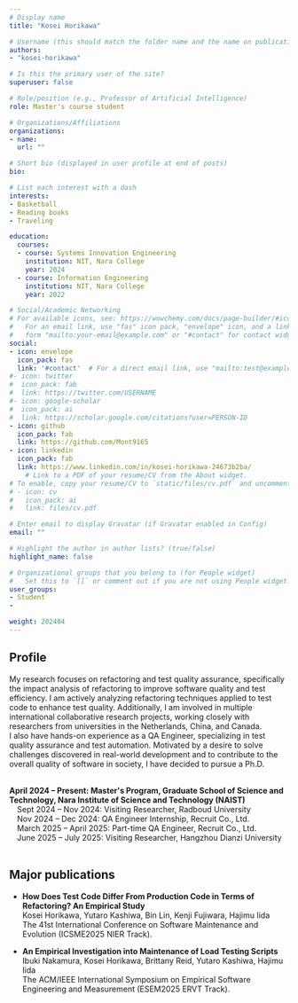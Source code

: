 ```yaml
---
# Display name
title: "Kosei Horikawa"

# Username (this should match the folder name and the name on publications)
authors:
- "kosei-horikawa"

# Is this the primary user of the site?
superuser: false

# Role/position (e.g., Professor of Artificial Intelligence)
role: Master's course student

# Organizations/Affiliations
organizations:
- name: 
  url: ""

# Short bio (displayed in user profile at end of posts)
bio: 

# List each interest with a dash
interests:
- Basketball
- Reading books
- Traveling

education:
  courses:
  - course: Systems Innovation Engineering
    institution: NIT, Nara College
    year: 2024
  - course: Information Engineering
    institution: NIT, Nara College
    year: 2022

# Social/Academic Networking
# For available icons, see: https://wowchemy.com/docs/page-builder/#icons
#   For an email link, use "fas" icon pack, "envelope" icon, and a link in the
#   form "mailto:your-email@example.com" or "#contact" for contact widget.
social:
- icon: envelope
  icon_pack: fas
  link: '#contact'  # For a direct email link, use "mailto:test@example.org".
#- icon: twitter
#  icon_pack: fab
#  link: https://twitter.com/USERNAME
#- icon: google-scholar
#  icon_pack: ai
#  link: https://scholar.google.com/citations?user=PERSON-ID
- icon: github
  icon_pack: fab
  link: https://github.com/Mont9165
- icon: linkedin
  icon_pack: fab
  link: https://www.linkedin.com/in/kosei-horikawa-24673b2ba/
    # Link to a PDF of your resume/CV from the About widget.
# To enable, copy your resume/CV to `static/files/cv.pdf` and uncomment the lines below.
# - icon: cv
#   icon_pack: ai
#   link: files/cv.pdf

# Enter email to display Gravatar (if Gravatar enabled in Config)
email: ""

# Highlight the author in author lists? (true/false)
highlight_name: false

# Organizational groups that you belong to (for People widget)
#   Set this to `[]` or comment out if you are not using People widget.
user_groups:
- Student
- 

weight: 202404
---
```


## Profile
My research focuses on refactoring and test quality assurance, specifically the impact analysis of refactoring to improve software quality and test efficiency. I am actively analyzing refactoring techniques applied to test code to enhance test quality. Additionally, I am involved in multiple international collaborative research projects, working closely with researchers from universities in the Netherlands, China, and Canada.<br>
I also have hands-on experience as a QA Engineer, specializing in test quality assurance and test automation. Motivated by a desire to solve challenges discovered in real-world development and to contribute to the overall quality of software in society, I have decided to pursue a Ph.D.
<br>
<br>

<div>
  <div>
    <b>
    <span class="col-1">April 2024 – Present:</span>
    <span class="col-2">Master's Program, Graduate School of Science and Technology, Nara Institute of Science and Technology (NAIST)</span>
    </b>
  </div>
  <div>
    <span class="col-1">&emsp;Sept 2024 – Nov 2024:</span>
    <span class="col-2">Visiting Researcher, Radboud University</span>
  </div>
  <div>
    <span class="col-1">&emsp;Nov 2024 – Dec 2024:</span>
    <span class="col-2">QA Engineer Internship, Recruit Co., Ltd.</span>
  </div>
  <div>
    <span class="col-1">&emsp;March 2025 – April 2025:</span>
    <span class="col-2">Part-time QA Engineer, Recruit Co., Ltd.</span>
  </div>
  <div>
    <span class="col-1">&emsp;June 2025 – July 2025:</span>
    <span class="col-2">Visiting Researcher, Hangzhou Dianzi University</span>
    </div>
</div>
<br>

## Major publications
- <b>How Does Test Code Differ From Production Code in Terms of Refactoring? An Empirical Study</b><br>
Kosei Horikawa, Yutaro Kashiwa, Bin Lin, Kenji Fujiwara, Hajimu Iida<br>
The 41st International Conference on Software Maintenance and Evolution (ICSME2025 NIER Track). 

- <b>An Empirical Investigation into Maintenance of Load Testing Scripts</b><br> 
Ibuki Nakamura, Kosei Horikawa, Brittany Reid, Yutaro Kashiwa, Hajimu Iida<br>
The ACM/IEEE International Symposium on Empirical Software Engineering and Measurement (ESEM2025 ERVT Track). 
